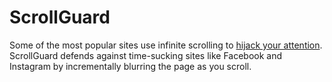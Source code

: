 # ScrollGuard

Some of the most popular sites use infinite scrolling to [hijack your attention](https://medium.com/startup-grind/infinite-scroll-the-webs-slot-machine-c18c2502d5c1). ScrollGuard defends against time-sucking sites like Facebook and Instagram by incrementally blurring the page as you scroll.
